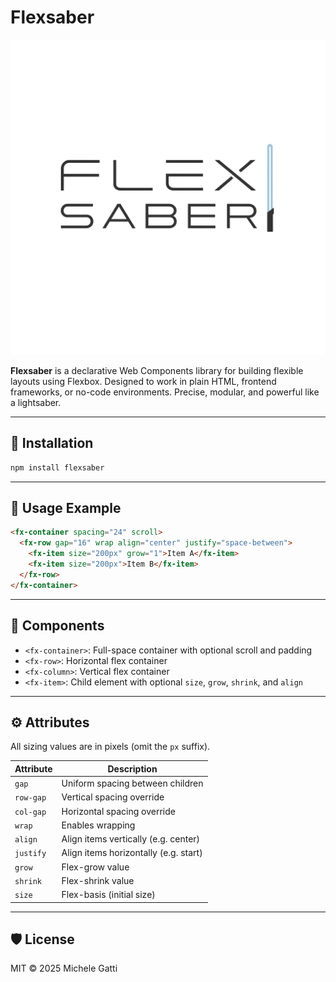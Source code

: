 # Flexsaber

![Flexsaber Logo](./logo.png)

**Flexsaber** is a declarative Web Components library for building flexible layouts using Flexbox. Designed to work in plain HTML, frontend frameworks, or no-code environments. Precise, modular, and powerful like a lightsaber.

---

## 🚀 Installation
```bash
npm install flexsaber
```
---

## 🧪 Usage Example
```html
<fx-container spacing="24" scroll>
  <fx-row gap="16" wrap align="center" justify="space-between">
    <fx-item size="200px" grow="1">Item A</fx-item>
    <fx-item size="200px">Item B</fx-item>
  </fx-row>
</fx-container>
```

---

## 🧩 Components
- `<fx-container>`: Full-space container with optional scroll and padding
- `<fx-row>`: Horizontal flex container
- `<fx-column>`: Vertical flex container
- `<fx-item>`: Child element with optional `size`, `grow`, `shrink`, and `align`

---

## ⚙️ Attributes
All sizing values are in pixels (omit the `px` suffix).

| Attribute   | Description                            |
|-------------|----------------------------------------|
| `gap`       | Uniform spacing between children       |
| `row-gap`   | Vertical spacing override              |
| `col-gap`   | Horizontal spacing override            |
| `wrap`      | Enables wrapping                       |
| `align`     | Align items vertically (e.g. center)   |
| `justify`   | Align items horizontally (e.g. start)  |
| `grow`      | Flex-grow value                        |
| `shrink`    | Flex-shrink value                      |
| `size`      | Flex-basis (initial size)              |

---

## 🛡 License
MIT © 2025 Michele Gatti
